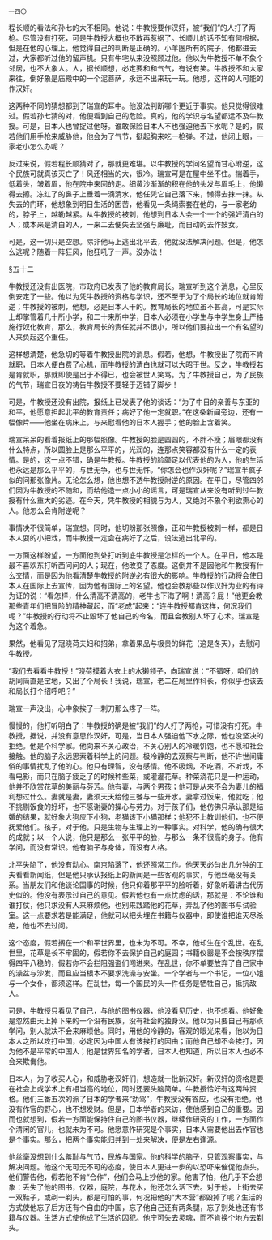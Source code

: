     一四〇 

   程长顺的看法和孙七的大不相同。他说：牛教授要作汉奸，被“我们”的人打了两枪。尽管没有打死，可是牛教授大概也不敢再惹祸了。长顺儿的话不知有何根据，但是在他的心理上，他觉得自己的判断是正确的。小羊圈所有的院子，他都进去过，大家都听过他的留声机。只有牛宅从来没照顾过他。他以为牛教授不单不象个邻居，也不大象人。人，据长顺想，必定要和和气气，有说有笑。牛教授不和大家来往，倒好象是庙殿中的一个泥菩萨，永远不出来玩一玩。他想，这样的人可能的作汉奸。

   这两种不同的猜想都到了瑞宣的耳中。他没法判断哪个更近于事实。他只觉得很难过。假若孙七猜的对，他便看到自己的危险。真的，他的学识与名望都远不及牛教授。可是，日本人也曾捉过他呀。谁敢保险日本人不也强迫他去下水呢？是的，假若他们用手枪来威胁他，他会为了气节，挺起胸来吃一枪弹。不过，他闭上眼，一家老小怎么办呢？

   反过来说，假若程长顺猜对了，那就更难堪。以牛教授的学问名望而甘心附逆，这个民族可就真该灭亡了！风还相当的大，很冷。瑞宣可是在屋中坐不住。揣着手，低着头，皱着眉，他在院中来回的走。细黄沙渐渐的积在他的头发与眉毛上，他懒得去擦。冻红了的鼻子上垂着一滴清水，他任凭它自己落下来，懒得去抹一抹。从失去的门环，他想象到明日生活的困苦，他看见一条绳索套在他的，与一家老幼的，脖子上，越勒越紧。从牛教授的被刺，他想到日本人会一个一个的强奸清白的人；或本来是清白的人，一来二去便失去坚强与廉耻，而自动的去作妓女。

   可是，这一切只是空想。除非他马上逃出北平去，他就没法解决问题。但是，他怎么逃呢？随着一阵狂风，他狂吼了一声。没办法！

   §五十二

   牛教授还没有出医院，市政府已发表了他的教育局长。瑞宣听到这个消息，心里反倒安定了一些。他以为凭牛教授的资格与学识，还不至于为了个局长的地位就肯附逆；牛教授的被刺，他想，必是日本人干的。教育局长的地位虽不甚高，可是实际上却掌管着几十所小学，和二十来所中学，日本人必须在小学生与中学生身上严格施行奴化教育，那么，教育局长的责任就并不很小，所以他们要拉出一个有名望的人来负起这个重任。

   这样想清楚，他急切的等着牛教授出院的消息。假若，他想，牛教授出了院而不肯就职，日本人便白费了心机，而牛教授的清白也就可以大昭于世。反之，牛教授若是肯就职，那就即使是出于不得已，也会被世人笑骂。为了牛教授自己，为了民族的气节，瑞宣日夜的祷告牛教授不要轻于迈错了脚步！

   可是，牛教授还没有出院，报纸上已发表了他的谈话：“为了中日的亲善与东亚的和平，他愿意担起北平的教育责任；病好了他一定就职。”在这条新闻旁边，还有一幅像片——他坐在病床上，与来慰看他的日本人握手；他的脸上含着笑。

   瑞宣呆呆的看着报纸上的那幅照像。牛教授的脸是圆圆的，不胖不瘦；眉眼都没有什么特点，所以圆脸上是那么平平的，光润的，连那点笑容都没有什么一定的表情。是的，这一点不错，确是牛教授。牛教授的脸颇足以代表他的为人，他的生活也永远是那么平平的，与世无争，也与世无忤。“你怎会也作汉奸呢？”瑞宣半疯子似的问那张像片。无论怎么想，他也想不透牛教授附逆的原因。在平日，尽管四邻们因为牛教授的不随和，而给他造一点小小的谣言，可是瑞宣从来没有听到过牛教授有什么重大的劣迹。在今天，凭牛教授的相貌与为人，又绝对不象个利欲熏心的人。他怎么会肯附逆呢？

   事情决不很简单，瑞宣想。同时，他切盼那张照像，正和牛教授被刺一样，都是日本人耍的小把戏，而牛教授一定会在病好了之后，设法逃出北平的。

   一方面这样盼望，一方面他到处打听到底牛教授是怎样的一个人。在平日，他本是最不喜欢东打听西问问的人；现在，他改变了态度。这倒并不是因他和牛教授有什么交情，而是因为他看清楚牛教授的附逆必有很大的影响。牛教授的行动将会使日本人在国际上去宣传，因为他有国际上的名望。他也会教那些以作汉奸为业的有诗为证的说：“看怎样，什么清高不清高的，老牛也下海了啊！清高？屁！”他更会教那些青年们把冒险的精神藏起，而“老成”起来：“连牛教授都肯这样，何况我们呢？”牛教授的行动将不止毁坏了他自己的令名，而且会教别人坏了心术。瑞宣是为这个着急。

   果然，他看见了冠晓荷夫妇和招弟，拿着果品与极贵的鲜花（这是冬天），去慰问牛教授。

   “我们去看看牛教授！”晓荷摸着大衣上的水獭领子，向瑞宣说：“不错呀，咱们的胡同简直是宝地，又出了个局长！我说，瑞宣，老二在局里作科长，你似乎也该去和局长打个招呼吧？”

   瑞宣一声没出，心中象挨了一刺刀那么疼了一阵。

   慢慢的，他打听明白了：牛教授的确是被“我们”的人打了两枪，可惜没有打死。牛教授，据说，并没有意思作汉奸，可是，当日本人强迫他下水之际，他也没坚决的拒绝。他是个科学家。他向来不关心政治，不关心别人的冷暖饥饱，也不愿和社会接触。他的脑子永远思索着科学上的问题。极冷静的去观察与判断，他不许世间庸俗的事情扰乱了他的心。他只有理智，没有感情。他不吸烟，不吃酒，不听戏，不看电影，而只在脑子疲乏了的时候种些菜，或灌灌花草。种菜浇花只是一种运动，他并不欣赏花草的美丽与芬芳。他有妻，与两个男孩；他可是从来不会为妻儿的福利想过什么。妻就是妻，妻须天天给他三餐与一些开水。妻拿过饭来，他就吃；他不挑剔饭食的好坏，也不感谢妻的操心与劳力。对于孩子们，他仿佛只承认那是结婚的结果，就好象大狗应下小狗，老猫该下小猫那样；他犯不上教训他们，也不便抚爱他们。孩子，对于他，只是生物与生理上的一种事实。对科学，他的确有很大的成就；以一个人说，他只是那么一张平平的脸，与那么一条不很高的身子。他有学问，而没有常识。他有脑子与身体，而没有人格。

   北平失陷了，他没有动心。南京陷落了，他还照常工作。他天天必匀出几分钟的工夫看看新闻纸，但是他只承认报纸上的新闻是一些客观的事实，与他丝毫没有关系。当朋友们和他谈论国事的时候，他只仰着那平平的脸听着，好象听着讲古代历史似的。他没有表示过自己的意见。假若他也有一点忧虑的话，那就是：不论谁和谁打仗，他只求没有人来麻烦他，也别来践踏他的花草，弄乱了他的图书与试验室。这一点要求若是能满足，他就可以把头埋在书籍与仪器中，即使谁把谁灭尽杀绝，他也不去过问。

   这个态度，假若搁在一个和平世界里，也未为不可。不幸，他却生在个乱世。在乱世里，花草是长不牢固的，假若你不去保护自己的庭园；书籍仪器是不会按秩序摆得四平八稳的，假若你不会拦阻强盗们闯进来。在乱世，你不单要放弃了自己家中的澡盆与沙发，而且应当根本不要求洗澡与安坐。一个学者与一个书记，一位小姐与一个女仆，都须这样。在乱世，每一个国民的头一件任务是牺牲自己，抵抗敌人。

   可是，牛教授只看见了自己，与他的图书仪器，他没看见历史，也不想看。他好象是忽然由天上掉下来的一个没有民族，没有社会的独身汉。他以为只要自己有那点学问，别人就决不会来麻烦他。同时，用他的冷静的，客观的眼光来看，他以为日本人之所以攻打中国，必定因为中国人有该挨打的因由；而他自己却不会挨打，因为他不是平常的中国人；他是世界知名的学者，日本人也知道，所以日本人也必不会来欺侮他。

   日本人，为了收买人心，和威胁老汉奸们，想造就一批新汉奸。新汉奸的资格是要在社会上或学术上有相当高的地位，同时还要头脑简单。牛教授恰好有这两种资格。他们三番五次的派了日本的学者来“劝驾”，牛教授没有答应，也没有拒绝。他没有作官的野心，也不想发财。但是，日本学者的来访，使他感到自己的重要。因而也就想到，假若一方面能保持住自己的图书仪器，继续作研究的工作，一方面作个清闲的官儿，也就未为不可。他愿意作研究是个事实，日本人需要他出去作官也是个事实。那么，把两个事实能归并到一处来解决，便是左右逢源。

   他丝毫没想到什么羞耻与气节，民族与国家。他的科学的脑子，只管观察事实，与解决问题。他这个无可无不可的态度，使日本人更进一步的以恐吓来催促他点头。他们警告他，假若他不肯“合作”，他们会马上抄他的家。他害了怕，他几乎不会想象：丢失了他的图书，仪器，庭院，与花木，他还怎么活下去。对于他，上街去买一双鞋子，或剃一剃头，都是可怕的事，何况把他的“大本营”都毁掉了呢？生活的方式使他忘了后方还有个自由的中国，忘了他自己还有两条腿，忘了别处也还有书籍与仪器。生活方式使他成了生活的囚犯。他宁可失去灵魂，而不肯换个地方去剃头。

